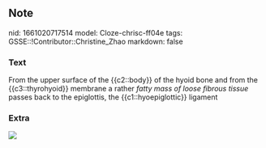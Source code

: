 ## Note
nid: 1661020717514
model: Cloze-chrisc-ff04e
tags: GSSE::!Contributor::Christine_Zhao
markdown: false

### Text
<div>
  <div>
    <div>
      <div>
        From the upper surface of the {{c2::body}} of the hyoid
        bone and from the {{c3::thyrohyoid}} membrane a rather
        <i>fatty mass of loose fibrous tissue</i> passes back to
        the epiglottis, the {{c1::hyoepiglottic}} ligament
      </div>
    </div>
  </div>
</div>

### Extra
<img src= 
"Schematic-representation-of-the-sagittal-anatomy-of-the-larynx-demonstrating-the_Q640.jpg">
